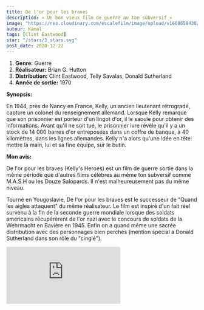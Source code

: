 ```yaml
---
title: De l'or pour les braves
description: « Un bon vieux film de guerre au ton subversif »
image: "https://res.cloudinary.com/escalefilm/image/upload/v1608658438/KellysHeroes_iqjru5.jpg"
auteur: Kamal
tags: [Clint Eastwood]
star: "/stars/3_stars.svg"
post_date: 2020-12-22
---
```


1. **Genre:** Guerre
2. **Réalisateur:** Brian G. Hutton
3. **Distribution:** Clint Eastwood, Telly Savalas, Donald Sutherland
4. **Année de sortie:** 1970

**Synopsis:**

En 1944, près de Nancy en France, Kelly, un ancien lieutenant rétrogradé, capture un colonel du renseignement allemand. Lorsque Kelly remarque que son prisonnier est porteur d'un lingot d'or, il le saoule pour obtenir des informations. Avant qu'il ne soit tué, le prisonnier ivre révèle qu'il y a un stock de 14 000 barres d'or entreposées dans un coffre de banque, à 40 kilomètres, dans les lignes allemandes. Kelly n'a alors qu'une idée en tête: mettre la main, lui et sa fine équipe, sur le butin.

**Mon avis:**

De l'or pour les braves (Kelly's Heroes) est un film de guerre sortie dans la même période que d'autres films célèbres au même ton subversif comme M.A.S.H ou les Douze Salopards. Il n'est malheureusement pas du même niveau.

Tourné en Yougoslavie, De l'or pour les braves est le successeur de "Quand les aigles attaquent" du même réalisateur.
Le film est inspiré d'un fait réel survenu à la fin de la seconde guerre mondiale lorsque des soldats américains récupérèrent de l'or nazi avec le concours de soldats de la Wehrmacht en Bavière en 1945.
Enfin on a quand même une sacrée distribution avec des personnages bien perchés (mention spécial à Donald Sutherland dans son rôle du "cinglé").

<div>
<iframe src="https://www.youtube.com/embed/Gx6-XNVd3No" frameborder="0" allow="accelerometer; autoplay; clipboard-write; encrypted-media; gyroscope; picture-in-picture" allowfullscreen></iframe>
</div>


